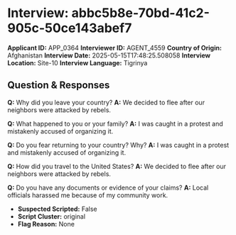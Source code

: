 # Interview: abbc5b8e-70bd-41c2-905c-50ce143abef7
**Applicant ID:** APP_0364
**Interviewer ID:** AGENT_4559
**Country of Origin:** Afghanistan
**Interview Date:** 2025-05-15T17:48:25.508058
**Interview Location:** Site-10
**Interview Language:** Tigrinya

## Question & Responses

**Q:** Why did you leave your country?
**A:** We decided to flee after our neighbors were attacked by rebels.

**Q:** What happened to you or your family?
**A:** I was caught in a protest and mistakenly accused of organizing it.

**Q:** Do you fear returning to your country? Why?
**A:** I was caught in a protest and mistakenly accused of organizing it.

**Q:** How did you travel to the United States?
**A:** We decided to flee after our neighbors were attacked by rebels.

**Q:** Do you have any documents or evidence of your claims?
**A:** Local officials harassed me because of my community work.

- **Suspected Scripted:** False
- **Script Cluster:** original
- **Flag Reason:** None